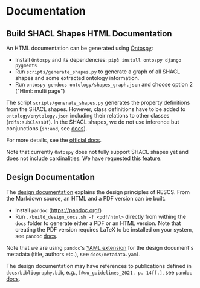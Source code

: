 # Documentation

## Build SHACL Shapes HTML Documentation

An HTML documentation can be generated using [Ontospy](https://github.com/lambdamusic/Ontospy):
- Install `Ontospy` and its dependencies: `pip3 install ontospy django pygments`
- Run `scripts/generate_shapes.py` to generate a graph of all SHACL shapes and some extracted ontology information.
- Run `ontospy gendocs ontology/shapes_graph.json` and choose option 2 ("Html: multi page")

The script `scripts/generate_shapes.py` generates the property definitions from the SHACL shapes.
However, class definitions have to be added to `ontology/onytology.json` including their relations to other classes (`rdfs:subClassOf`).
In the SHACL shapes, we do not use inference but conjunctions (`sh:and`, see [docs](https://www.w3.org/TR/shacl/#AndConstraintComponent)).

For more details, see the [official docs](https://lambdamusic.github.io/Ontospy/).

Note that currently `Ontospy` does not fully support SHACL shapes yet and does not include cardinalities.
We have requested this [feature](https://github.com/lambdamusic/Ontospy/issues/104).

## Design Documentation

The [design documentation](design-documentation.md) explains the design principles of RESCS.
From the Markdown source, an HTML and a PDF version can be built.
- Install `pandoc` (<https://pandoc.org/>)
- Run `./build_design_docs.sh -f <pdf/html>` directly from withing the `docs` folder to generate either a PDF or an HTML version.
  Note that creating the PDF version requires LaTeX to be installed on your system, see `pandoc` [docs](https://pandoc.org/MANUAL.html#creating-a-pdf).

Note that we are using `pandoc`'s [YAML extension](https://pandoc.org/MANUAL.html#extension-yaml_metadata_block)
for the design document's metadata (title, authors etc.), see `docs/metadata.yaml`.

The design documentation may have references to publications defined in 
`docs/bibliography.bib`, e.g., `[@wu_guidelines_2021, p. 14ff.]`,
see `pandoc` [docs](https://pandoc.org/MANUAL.html#citations).

